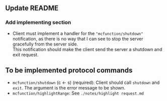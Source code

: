## Update README 
### Add implementing section
 - Client must implement a handler for the `"mcfunction/shutdown"` notification, as there is no way that I can see to stop the server gracefully from the server side.  
 This notification should make the client send the server a shutdown and exit request.

## To be implemented protocol commands
 - `mcfunction/shutdown` (c <- s) (required): Client should call `shutdown` and `exit`. The argument is the error message to be shown.
 - `mcfunction/highlightRange`: See `./notes/highlight request.md`
